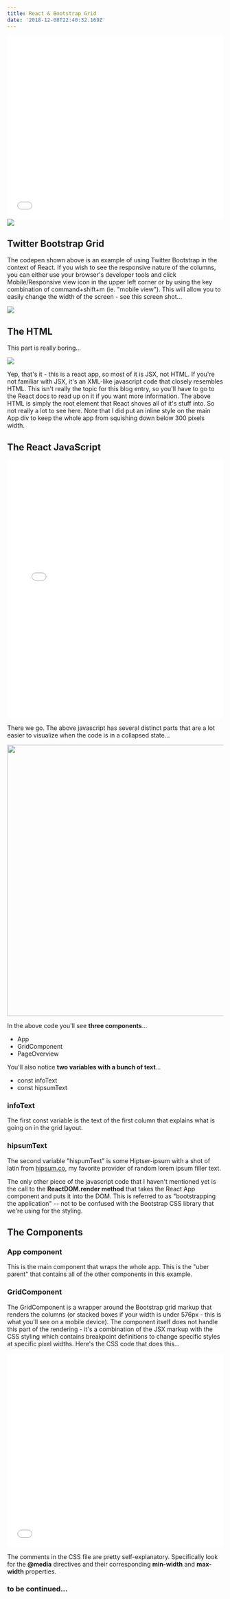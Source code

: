 ```yaml
---
title: React & Bootstrap Grid
date: '2018-12-08T22:40:32.169Z'
---
```


<iframe height='425' scrolling='no' title='React + Twitter Bootstrap Responsive Grid Example' src='//codepen.io/matthowey/embed/WLeBXX/?height=425&theme-id=dark&default-tab=result' frameborder='no' allowtransparency='true' allowfullscreen='true' style='width: 100%;'>See the Pen <a href='https://codepen.io/matthowey/pen/WLeBXX/'>React + Twitter Bootstrap Responsive Grid Example</a> by Matthew Howey (<a href='https://codepen.io/matthowey'>@matthowey</a>) on <a href='https://codepen.io'>CodePen</a>.
</iframe>
<img src='https://i.imgur.com/NfUZCb7.png' />

## Twitter Bootstrap Grid

The codepen shown above is an example of using Twitter Bootstrap in the context of React. If you wish to see the responsive nature of the columns, you can either use your browser's developer tools and click Mobile/Responsive view icon in the upper left corner or by using the key combination of command+shift+m (ie. "mobile view"). This will allow you to easily change the width of the screen - see this screen shot...

<img src='https://imgur.com/OQkYXea.png' />

## The HTML

This part is really boring...

<img src="https://i.imgur.com/ne56LDK.png" />

Yep, that's it - this is a react app, so most of it is JSX, not HTML. If you're not familiar with JSX, it's an XML-like javascript code that closely resembles HTML. This isn't really the topic for this blog entry, so you'll have to go to the React docs to read up on it if you want more information. The above HTML is simply the root element that React shoves all of it's stuff into. So not really a lot to see here. Note that I did put an inline style on the main App div to keep the whole app from squishing down below 300 pixels width.

## The React JavaScript

<iframe height='600' scrolling='no' title='React + Twitter Bootstrap Responsive Grid Example' src='//codepen.io/matthowey/embed/WLeBXX/?height=600&theme-id=dark&default-tab=js' frameborder='no' allowtransparency='true' allowfullscreen='true' style='width: 100%;'>See the Pen <a href='https://codepen.io/matthowey/pen/WLeBXX/'>React + Twitter Bootstrap Responsive Grid Example</a> by Matthew Howey (<a href='https://codepen.io/matthowey'>@matthowey</a>) on <a href='https://codepen.io'>CodePen</a>.
</iframe>

There we go. The above javascript has several distinct parts that are a lot easier to visualize when the code is in a collapsed state...

<img src='https://i.imgur.com/ZKtW1ed.png' width="630" />

In the above code you'll see <strong>three components</strong>...

- App
- GridComponent
- PageOverview

You'll also notice <strong>two variables with a bunch of text</strong>...

- const infoText
- const hipsumText

### infoText

The first const variable is the text of the first column that explains what is going on in the grid layout. 

### hipsumText

The second variable "hispumText" is some Hiptser-ipsum with a shot of latin from <a href="https://hipsum.co/" target="_blank">hipsum.co</a>, my favorite provider of random lorem ipsum filler text.

The only other piece of the javascript code that I haven't mentioned yet is the call to the <strong>ReactDOM.render method</strong> that takes the React App component and puts it into the DOM. This is referred to as "bootstrapping the application" -- not to be confused with the Bootstrap CSS library that we're using for the styling.

## The Components

### App component

This is the main component that wraps the whole app. This is the "uber parent" that contains all of the other components in this example.

### GridComponent

The GridComponent is a wrapper around the Bootstrap grid markup that renders the columns (or stacked boxes if your width is under 576px - this is what you'll see on a mobile device). The component itself does not handle this part of the rendering - it's a combination of the JSX markup with the CSS styling which contains breakpoint definitions to change specific styles at specific pixel widths. Here's the CSS code that does this...

<iframe height='450' scrolling='no' title='React + Twitter Bootstrap Responsive Grid Example' src='//codepen.io/matthowey/embed/WLeBXX/?height=450&theme-id=dark&default-tab=css' frameborder='no' allowtransparency='true' allowfullscreen='true' style='width: 100%;'>See the Pen <a href='https://codepen.io/matthowey/pen/WLeBXX/'>React + Twitter Bootstrap Responsive Grid Example</a> by Matthew Howey (<a href='https://codepen.io/matthowey'>@matthowey</a>) on <a href='https://codepen.io'>CodePen</a>.
</iframe>

The comments in the CSS file are pretty self-explanatory. Specifically look for the <strong>@media</strong> directives and their corresponding <strong>min-width</strong> and <strong>max-width</strong> properties.

### to be continued...
